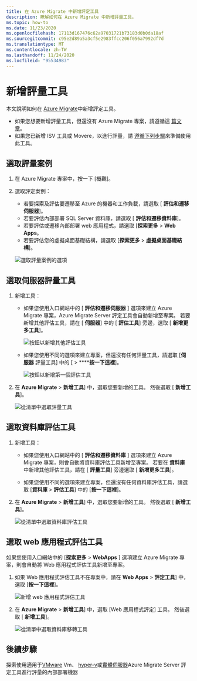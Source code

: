 ```yaml
---
title: 在 Azure Migrate 中新增評定工具
description: 瞭解如何在 Azure Migrate 中新增評量工具。
ms.topic: how-to
ms.date: 11/23/2020
ms.openlocfilehash: 17113d167476c62a97031721b73183d0b0da18af
ms.sourcegitcommit: c95e2d89a5a3cf5e2983ffcc206f056a7992df7d
ms.translationtype: MT
ms.contentlocale: zh-TW
ms.lasthandoff: 11/24/2020
ms.locfileid: "95534983"
---
```

# <a name="add-assessment-tools"></a>新增評量工具

本文說明如何在 [Azure Migrate](./migrate-services-overview.md)中新增評定工具。 

- 如果您想要新增評量工具，但還沒有 Azure Migrate 專案，請遵循這 [篇文章](create-manage-projects.md)。
- 如果您已新增 ISV 工具或 Movere，以進行評量，請 [遵循下列步驟](prepare-isv-movere.md)來準備使用此工具。

## <a name="select-an-assessment-scenario"></a>選取評量案例

1. 在 Azure Migrate 專案中，按一下 [概觀]。
2. 選取評定案例：

    - 若要探索及評估要遷移至 Azure 的機器和工作負載，請選取 [ **評估和遷移伺服器**]。
    - 若要評估內部部署 SQL Server 資料庫，請選取 [ **評估和遷移資料庫**]。
    - 若要評估或遷移內部部署 web 應用程式，請選取 [**探索更多**  >  **Web Apps**。
    - 若要評估您的虛擬桌面基礎結構，請選取 [**探索更多**  >  **虛擬桌面基礎結構**]。

    ![選取評量案例的選項](./media/how-to-assess/assess-scenario.png)

## <a name="select-a-server-assessment-tool"></a>選取伺服器評量工具 


1. 新增工具：

    - 如果您使用入口網站中的 [ **評估和遷移伺服器** ] 選項來建立 Azure Migrate 專案，Azure Migrate Server 評定工具會自動新增至專案。 若要新增其他評估工具，請在 [ **伺服器**] 中的 [ **評估工具**] 旁邊，選取 [ **新增更多工具**]。
    
         ![按鈕以新增其他評估工具](./media/how-to-assess/add-assessment-tool.png)

    - 如果您使用不同的選項來建立專案，但還沒有任何評量工具，請選取 [**伺服器** 評量工具] 中的 [  >  ******按一下這裡**]。

        ![按鈕以新增第一個評估工具](./media/how-to-assess/no-assessment-tool.png)

2. 在 **Azure Migrate**  >  **新增工具**] 中，選取您要新增的工具。 然後選取 [ **新增工具**]。

    ![從清單中選取評量工具](./media/how-to-assess/select-assessment-tool.png)



## <a name="select-a-database-assessment-tool"></a>選取資料庫評估工具

1. 新增工具：

    - 如果您使用入口網站中的 [ **評估和遷移資料庫** ] 選項來建立 Azure Migrate 專案，則會自動將資料庫評估工具新增至專案。 若要在 **資料庫** 中新增其他評估工具，請在 [ **評量工具**] 旁邊選取 [ **新增更多工具**]。

    - 如果您使用不同的選項來建立專案，但還沒有任何資料庫評估工具，請選取 [**資料庫**  >  **評估工具**] 中的 [**按一下這裡**]。

2. 在 **Azure Migrate**  >  **新增工具**] 中，選取您要新增的工具。 然後選取 [ **新增工具**]。

    ![從清單中選取資料庫評估工具](./media/how-to-assess/select-database-assessment-tool.png)


## <a name="select-a-web-app-assessment-tool"></a>選取 web 應用程式評估工具

如果您使用入口網站中的 [**探索更多**  >  **WebApps** ] 選項建立 Azure Migrate 專案，則會自動將 Web 應用程式評估工具新增至專案。 


1. 如果 Web 應用程式評估工具不在專案中，請在 **Web Apps**  >  **評定工具**] 中，選取 [**按一下這裡**]。
    
    ![新增 web 應用程式評估工具](./media/how-to-assess/no-web-app-assessment-tool.png)


2. 在 **Azure Migrate**  >  **新增工具**] 中，選取 [Web 應用程式評定] 工具。 然後選取 [ **新增工具**]。

    ![從清單中選取資料庫移轉工具](./media/how-to-assess/select-web-app-assessment-tool.png)

 


## <a name="next-steps"></a>後續步驟

探索使用適用于[VMware](./tutorial-discover-vmware.md) Vm、 [hyper-v](./tutorial-discover-hyper-v.md)或[實體伺服器](./tutorial-discover-physical.md)Azure Migrate Server 評定工具進行評量的內部部署機器
